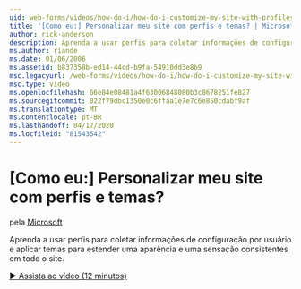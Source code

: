 ```yaml
---
uid: web-forms/videos/how-do-i/how-do-i-customize-my-site-with-profiles-and-themes
title: '[Como eu:] Personalizar meu site com perfis e temas? | Microsoft Docs'
author: rick-anderson
description: Aprenda a usar perfis para coletar informações de configuração por usuário e aplicar temas para estender uma aparência e uma sensação consistentes em todo o site.
ms.author: riande
ms.date: 01/06/2006
ms.assetid: b837358b-ed14-44cd-b9fa-54910dd3e8b9
msc.legacyurl: /web-forms/videos/how-do-i/how-do-i-customize-my-site-with-profiles-and-themes
msc.type: video
ms.openlocfilehash: 66e84e08481a4f63006848080b3c8678251fe827
ms.sourcegitcommit: 022f79dbc1350e0c6ffaa1e7e7c6e850cdabf9af
ms.translationtype: MT
ms.contentlocale: pt-BR
ms.lasthandoff: 04/17/2020
ms.locfileid: "81543542"
---
```

# <a name="how-do-i-customize-my-site-with-profiles-and-themes"></a>[Como eu:] Personalizar meu site com perfis e temas?

pela [Microsoft](https://github.com/microsoft)

Aprenda a usar perfis para coletar informações de configuração por usuário e aplicar temas para estender uma aparência e uma sensação consistentes em todo o site.

[&#9654; Assista ao vídeo (12 minutos)](https://channel9.msdn.com/Blogs/ASP-NET-Site-Videos/how-do-i-customize-my-site-with-profiles-and-themes)
